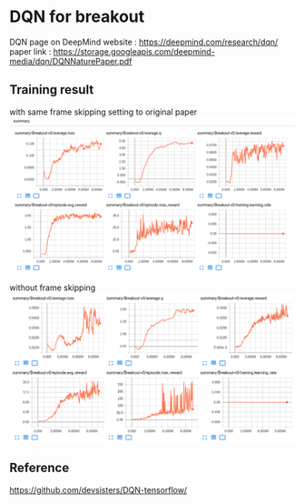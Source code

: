 # DQN for breakout

DQN page on DeepMind website : https://deepmind.com/research/dqn/  
paper link : https://storage.googleapis.com/deepmind-media/dqn/DQNNaturePaper.pdf  
  
## Training result

with same frame skipping setting to original paper  
![Training result image](/img/training_result.png)
  
without frame skipping  
![Training result image with no frame skipping](/img/no_action_repeat.png)
  
## Reference
https://github.com/devsisters/DQN-tensorflow/
